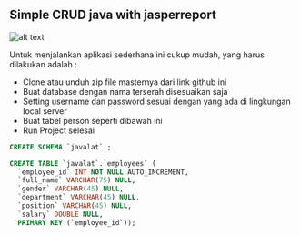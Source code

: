 ## Simple CRUD java with jasperreport 

![alt text](https://lh3.googleusercontent.com/15diMXb1Pml866jcKj_0zDA3G5YT1XhTwbEQ5VfDSKMOePhJ5cO4BKbveAYZw1k2k7djp4Q0sI8tHO7p3EeS-Amuu84r60EsyLErpbCE1Eg4x3uqO6PQETH7v3BzeBA-n85uGg "crud jasperreport")

Untuk menjalankan aplikasi sederhana ini cukup mudah, yang harus dilakukan adalah :
- Clone atau unduh zip file masternya dari link github ini
- Buat database dengan nama terserah disesuaikan saja
- Setting username dan password sesuai dengan yang ada di lingkungan local server
- Buat tabel person seperti dibawah ini
- Run Project selesai

```sql
CREATE SCHEMA `javalat` ;

CREATE TABLE `javalat`.`employees` (
  `employee_id` INT NOT NULL AUTO_INCREMENT,
  `full_name` VARCHAR(75) NULL,
  `gender` VARCHAR(45) NULL,
  `department` VARCHAR(45) NULL,
  `position` VARCHAR(45) NULL,
  `salary` DOUBLE NULL,
  PRIMARY KEY (`employee_id`));
```
